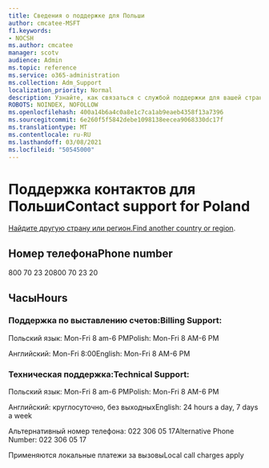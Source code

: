 ```yaml
---
title: Сведения о поддержке для Польши
author: cmcatee-MSFT
f1.keywords:
- NOCSH
ms.author: cmcatee
manager: scotv
audience: Admin
ms.topic: reference
ms.service: o365-administration
ms.collection: Adm_Support
localization_priority: Normal
description: Узнайте, как связаться с службой поддержки для вашей страны или региона.
ROBOTS: NOINDEX, NOFOLLOW
ms.openlocfilehash: 400a14b6a4c0a8e1c7ca1ab9eaeb4358f13a7396
ms.sourcegitcommit: 6e260f5f5842debe1098138eecea9068330dc17f
ms.translationtype: MT
ms.contentlocale: ru-RU
ms.lasthandoff: 03/08/2021
ms.locfileid: "50545000"
---
```

# <a name="contact-support-for-poland"></a><span data-ttu-id="83c97-103">Поддержка контактов для Польши</span><span class="sxs-lookup"><span data-stu-id="83c97-103">Contact support for Poland</span></span>

<span data-ttu-id="83c97-104">[Найдите другую страну или регион.](../contact-support-for-business-products.md)</span><span class="sxs-lookup"><span data-stu-id="83c97-104">[Find another country or region](../contact-support-for-business-products.md).</span></span>

## <a name="phone-number"></a><span data-ttu-id="83c97-105">Номер телефона</span><span class="sxs-lookup"><span data-stu-id="83c97-105">Phone number</span></span>
<span data-ttu-id="83c97-106">800 70 23 20</span><span class="sxs-lookup"><span data-stu-id="83c97-106">800 70 23 20</span></span>

## <a name="hours"></a><span data-ttu-id="83c97-107">Часы</span><span class="sxs-lookup"><span data-stu-id="83c97-107">Hours</span></span>
### <a name="billing-support"></a><span data-ttu-id="83c97-108">Поддержка по выставлению счетов:</span><span class="sxs-lookup"><span data-stu-id="83c97-108">Billing Support:</span></span>

<span data-ttu-id="83c97-109">Польский язык: Mon-Fri 8 am-6 PM</span><span class="sxs-lookup"><span data-stu-id="83c97-109">Polish: Mon-Fri 8 AM-6 PM</span></span>

<span data-ttu-id="83c97-110">Английский: Mon-Fri 8:00</span><span class="sxs-lookup"><span data-stu-id="83c97-110">English: Mon-Fri 8 AM-6 PM</span></span>

### <a name="technical-support"></a><span data-ttu-id="83c97-111">Техническая поддержка:</span><span class="sxs-lookup"><span data-stu-id="83c97-111">Technical Support:</span></span>

<span data-ttu-id="83c97-112">Польский язык: Mon-Fri 8 am-6 PM</span><span class="sxs-lookup"><span data-stu-id="83c97-112">Polish: Mon-Fri 8 AM-6 PM</span></span>

<span data-ttu-id="83c97-113">Английский: круглосуточно, без выходных</span><span class="sxs-lookup"><span data-stu-id="83c97-113">English: 24 hours a day, 7 days a week</span></span>

<span data-ttu-id="83c97-114">Альтернативный номер телефона: 022 306 05 17</span><span class="sxs-lookup"><span data-stu-id="83c97-114">Alternative Phone Number: 022 306 05 17</span></span>

<span data-ttu-id="83c97-115">Применяются локальные платежи за вызовы</span><span class="sxs-lookup"><span data-stu-id="83c97-115">Local call charges apply</span></span>
